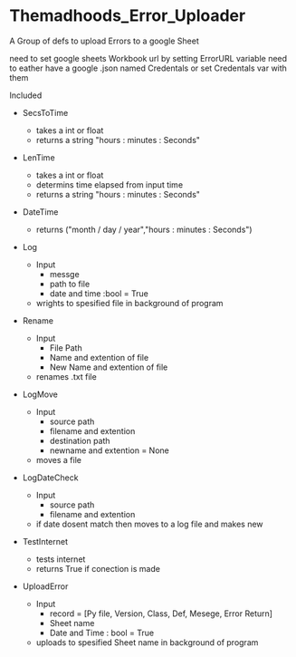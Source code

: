# Themadhoods_Error_Uploader
A Group of defs to upload Errors to a google Sheet


need to set google sheets Workbook url by setting ErrorURL variable
need to eather have a google .json named Credentals or set Credentals var with them

Included
+ SecsToTime
    - takes a int or float
    - returns a string "hours : minutes : Seconds"
      
+ LenTime
    - takes a int or float
    - determins time elapsed from input time
    - returns a string "hours : minutes : Seconds"
      
+ DateTime
    - returns ("month / day / year","hours : minutes : Seconds")
      
+ Log
    - Input
        * messge
        * path to file
        * date and time :bool = True
    - wrights to spesified file in background of program
      
+ Rename
    - Input
        * File Path
        * Name and extention of file
        * New Name and extention of file
    - renames .txt file
      
+ LogMove
    - Input
        * source path
        * filename and extention
        * destination path
        * newname and extention = None
    - moves a file
      
+ LogDateCheck
    - Input
        * source path
        * filename and extention
    - if date dosent match then moves to a log file and makes new
      
+ TestInternet
    - tests internet
    - returns True if conection is made
      
+ UploadError
    - Input
        * record = [Py file, Version, Class, Def, Mesege, Error Return]
        * Sheet name
        * Date and Time : bool = True
    - uploads to spesified Sheet name in background of program













